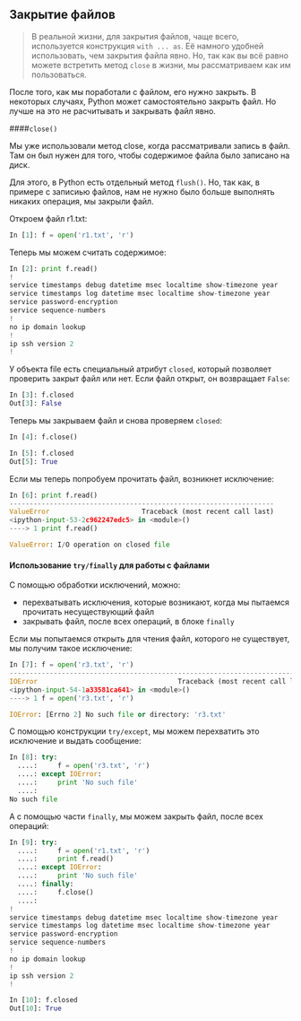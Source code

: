 ## Закрытие файлов

> В реальной жизни, для закрытия файлов, чаще всего, используется конструкция ```with ... as```. Её намного удобней использовать, чем закрытия файла явно. Но, так как вы всё равно можете встретить метод ```close``` в жизни, мы рассматриваем как им пользоваться.

После того, как мы поработали с файлом, его нужно закрыть.
В некоторых случаях, Python может самостоятельно закрыть файл.
Но лучше на это не расчитывать и закрывать файл явно.

####```close()```

Мы уже использовали метод close, когда рассматривали запись в файл.
Там он был нужен для того, чтобы содержимое файла было записано на диск.

Для этого, в Python есть отдельный метод ```flush()```.
Но, так как, в примере с записиью файлов, нам не нужно было больше выполнять никаких операция, мы закрыли файл.

Откроем файл r1.txt:
```python
In [1]: f = open('r1.txt', 'r')
```

Теперь мы можем считать содержимое:
```python
In [2]: print f.read()
!
service timestamps debug datetime msec localtime show-timezone year
service timestamps log datetime msec localtime show-timezone year
service password-encryption
service sequence-numbers
!
no ip domain lookup
!
ip ssh version 2
!
```

У объекта file есть специальный атрибут ```closed```, который позволяет проверить закрыт файл или нет.
Если файл открыт, он возвращает ```False```:
```python
In [3]: f.closed
Out[3]: False
```

Теперь мы закрываем файл и снова проверяем ```closed```:
```python
In [4]: f.close()

In [5]: f.closed
Out[5]: True
```

Если мы теперь попробуем прочитать файл, возникнет исключение:
```python
In [6]: print f.read()
------------------------------------------------------------------
ValueError                       Traceback (most recent call last)
<ipython-input-53-2c962247edc5> in <module>()
----> 1 print f.read()

ValueError: I/O operation on closed file
```


#### Использование ```try/finally``` для работы с файлами

С помощью обработки исключений, можно:
* перехватывать исключения, которые возникают, когда мы пытаемся прочитать несуществующий файл
* закрывать файл, после всех операций, в блоке ```finally```


Если мы попытаемся открыть для чтения файл,  которого не существует, мы получим такое исключение:
```python
In [7]: f = open('r3.txt', 'r')
---------------------------------------------------------------------------
IOError                                   Traceback (most recent call last)
<ipython-input-54-1a33581ca641> in <module>()
----> 1 f = open('r3.txt', 'r')

IOError: [Errno 2] No such file or directory: 'r3.txt'
```

С помощью конструкции ```try/except```, мы можем перехватить это исключение и выдать сообщение:
```python
In [8]: try:
  ....:     f = open('r3.txt', 'r')
  ....: except IOError:
  ....:     print 'No such file'
  ....:
No such file
```

А с помощью части ```finally```, мы можем закрыть файл, после всех операций:
```python
In [9]: try:
  ....:     f = open('r1.txt', 'r')
  ....:     print f.read()
  ....: except IOError:
  ....:     print 'No such file'
  ....: finally:
  ....:     f.close()
  ....:
!
service timestamps debug datetime msec localtime show-timezone year
service timestamps log datetime msec localtime show-timezone year
service password-encryption
service sequence-numbers
!
no ip domain lookup
!
ip ssh version 2
!

In [10]: f.closed
Out[10]: True
```

